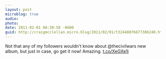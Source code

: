 ```yaml
---
layout: post
microblog: true
audio: 
photo: 
date: 2011-02-01 08:39:58 -0600
guid: http://craigmcclellan.micro.blog/2011/02/01/t32448076677386240.html
---
```

Not that any of my followers wouldn't know about @thecivilwars new album, but just in case, go get it now! Amazing. [t.co/XeGXe1j](http://t.co/XeGXe1j)
